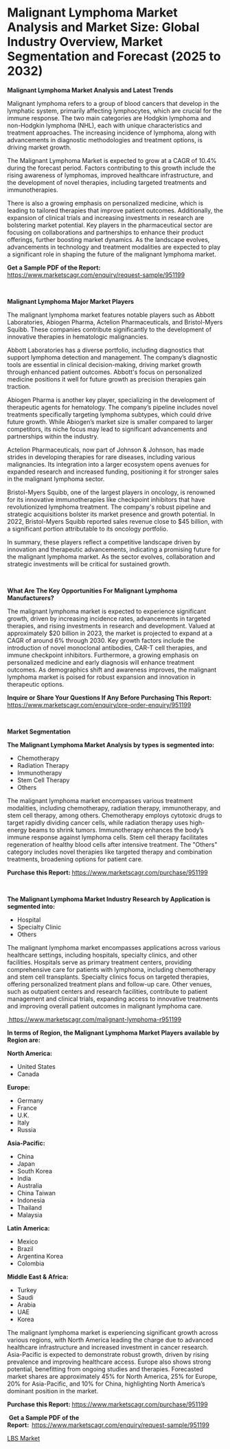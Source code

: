 <p><h1>Malignant Lymphoma Market Analysis and Market Size: Global Industry Overview, Market Segmentation and Forecast (2025 to 2032)</h1></p><p><strong>Malignant Lymphoma Market Analysis and Latest Trends</strong></p>
<p><p>Malignant lymphoma refers to a group of blood cancers that develop in the lymphatic system, primarily affecting lymphocytes, which are crucial for the immune response. The two main categories are Hodgkin lymphoma and non-Hodgkin lymphoma (NHL), each with unique characteristics and treatment approaches. The increasing incidence of lymphoma, along with advancements in diagnostic methodologies and treatment options, is driving market growth. </p><p>The Malignant Lymphoma Market is expected to grow at a CAGR of 10.4% during the forecast period. Factors contributing to this growth include the rising awareness of lymphomas, improved healthcare infrastructure, and the development of novel therapies, including targeted treatments and immunotherapies. </p><p>There is also a growing emphasis on personalized medicine, which is leading to tailored therapies that improve patient outcomes. Additionally, the expansion of clinical trials and increasing investments in research are bolstering market potential. Key players in the pharmaceutical sector are focusing on collaborations and partnerships to enhance their product offerings, further boosting market dynamics. As the landscape evolves, advancements in technology and treatment modalities are expected to play a significant role in shaping the future of the malignant lymphoma market.</p></p>
<p><strong>Get a Sample PDF of the Report:&nbsp;</strong> <a href="https://www.marketscagr.com/enquiry/request-sample/951199?utm_campaign=2271&utm_medium=2&utm_source=Github&utm_content=ia&utm_term=06032025&utm_id=malignant-lymphoma">https://www.marketscagr.com/enquiry/request-sample/951199</a></p>
<p>&nbsp;</p>
<p><strong>Malignant Lymphoma Major Market Players</strong></p>
<p><p>The malignant lymphoma market features notable players such as Abbott Laboratories, Abiogen Pharma, Actelion Pharmaceuticals, and Bristol-Myers Squibb. These companies contribute significantly to the development of innovative therapies in hematologic malignancies.</p><p>Abbott Laboratories has a diverse portfolio, including diagnostics that support lymphoma detection and management. The company’s diagnostic tools are essential in clinical decision-making, driving market growth through enhanced patient outcomes. Abbott's focus on personalized medicine positions it well for future growth as precision therapies gain traction.</p><p>Abiogen Pharma is another key player, specializing in the development of therapeutic agents for hematology. The company’s pipeline includes novel treatments specifically targeting lymphoma subtypes, which could drive future growth. While Abiogen’s market size is smaller compared to larger competitors, its niche focus may lead to significant advancements and partnerships within the industry.</p><p>Actelion Pharmaceuticals, now part of Johnson & Johnson, has made strides in developing therapies for rare diseases, including various malignancies. Its integration into a larger ecosystem opens avenues for expanded research and increased funding, positioning it for stronger sales in the malignant lymphoma sector.</p><p>Bristol-Myers Squibb, one of the largest players in oncology, is renowned for its innovative immunotherapies like checkpoint inhibitors that have revolutionized lymphoma treatment. The company's robust pipeline and strategic acquisitions bolster its market presence and growth potential. In 2022, Bristol-Myers Squibb reported sales revenue close to $45 billion, with a significant portion attributable to its oncology portfolio.</p><p>In summary, these players reflect a competitive landscape driven by innovation and therapeutic advancements, indicating a promising future for the malignant lymphoma market. As the sector evolves, collaboration and strategic investments will be critical for sustained growth.</p></p>
<p>&nbsp;</p>
<p><strong>What Are The Key Opportunities For Malignant Lymphoma Manufacturers?</strong></p>
<p><p>The malignant lymphoma market is expected to experience significant growth, driven by increasing incidence rates, advancements in targeted therapies, and rising investments in research and development. Valued at approximately $20 billion in 2023, the market is projected to expand at a CAGR of around 6% through 2030. Key growth factors include the introduction of novel monoclonal antibodies, CAR-T cell therapies, and immune checkpoint inhibitors. Furthermore, a growing emphasis on personalized medicine and early diagnosis will enhance treatment outcomes. As demographics shift and awareness improves, the malignant lymphoma market is poised for robust expansion and innovation in therapeutic options.</p></p>
<p><strong>Inquire or Share Your Questions If Any Before Purchasing This Report:</strong> <a href="https://www.marketscagr.com/enquiry/pre-order-enquiry/951199?utm_campaign=2271&utm_medium=2&utm_source=Github&utm_content=ia&utm_term=06032025&utm_id=malignant-lymphoma">https://www.marketscagr.com/enquiry/pre-order-enquiry/951199</a></p>
<p>&nbsp;</p>
<p><strong>Market Segmentation</strong></p>
<p><strong>The Malignant Lymphoma Market Analysis by types is segmented into:</strong></p>
<p><ul><li>Chemotherapy</li><li>Radiation Therapy</li><li>Immunotherapy</li><li>Stem Cell Therapy</li><li>Others</li></ul></p>
<p><p>The malignant lymphoma market encompasses various treatment modalities, including chemotherapy, radiation therapy, immunotherapy, and stem cell therapy, among others. Chemotherapy employs cytotoxic drugs to target rapidly dividing cancer cells, while radiation therapy uses high-energy beams to shrink tumors. Immunotherapy enhances the body’s immune response against lymphoma cells. Stem cell therapy facilitates regeneration of healthy blood cells after intensive treatment. The "Others" category includes novel therapies like targeted therapy and combination treatments, broadening options for patient care.</p></p>
<p><strong>Purchase this Report:&nbsp;</strong><a href="https://www.marketscagr.com/purchase/951199?utm_campaign=2271&utm_medium=2&utm_source=Github&utm_content=ia&utm_term=06032025&utm_id=malignant-lymphoma">https://www.marketscagr.com/purchase/951199</a></p>
<p>&nbsp;</p>
<p><strong>The Malignant Lymphoma Market Industry Research by Application is segmented into:</strong></p>
<p><ul><li>Hospital</li><li>Specialty Clinic</li><li>Others</li></ul></p>
<p><p>The malignant lymphoma market encompasses applications across various healthcare settings, including hospitals, specialty clinics, and other facilities. Hospitals serve as primary treatment centers, providing comprehensive care for patients with lymphoma, including chemotherapy and stem cell transplants. Specialty clinics focus on targeted therapies, offering personalized treatment plans and follow-up care. Other venues, such as outpatient centers and research facilities, contribute to patient management and clinical trials, expanding access to innovative treatments and improving overall patient outcomes in malignant lymphoma care.</p></p>
<p><a href="https://www.marketscagr.com/malignant-lymphoma-r951199?utm_campaign=2271&utm_medium=2&utm_source=Github&utm_content=ia&utm_term=06032025&utm_id=malignant-lymphoma">&nbsp;https://www.marketscagr.com/malignant-lymphoma-r951199</a></p>
<p><strong>In terms of Region, the Malignant Lymphoma Market Players available by Region are:</strong></p>
<p>
    <p> <strong> North America: </strong>
        <ul>
            <li>United States</li>
            <li>Canada</li>
        </ul>
        </p> 
    <p> <strong> Europe: </strong>
        <ul>
            <li>Germany</li>
            <li>France</li>
            <li>U.K.</li>
            <li>Italy</li>
            <li>Russia</li>
        </ul>
        </p> 
    <p> <strong> Asia-Pacific: </strong>
        <ul>
            <li>China</li>
            <li>Japan</li>
            <li>South Korea</li>
            <li>India</li>
            <li>Australia</li>
            <li>China Taiwan</li>
            <li>Indonesia</li>
            <li>Thailand</li>
            <li>Malaysia</li>
        </ul>
        </p> 
    <p> <strong> Latin America: </strong>
        <ul>
            <li>Mexico</li>
            <li>Brazil</li>
            <li>Argentina Korea</li>
            <li>Colombia</li>
        </ul>
        </p> 
    <p> <strong> Middle East & Africa: </strong>
        <ul>
            <li>Turkey</li>
            <li>Saudi</li>
            <li>Arabia</li>
            <li>UAE</li>
            <li>Korea</li>
        </ul>
    </p>
    </p>
<p><p>The malignant lymphoma market is experiencing significant growth across various regions, with North America leading the charge due to advanced healthcare infrastructure and increased investment in cancer research. Asia-Pacific is expected to demonstrate robust growth, driven by rising prevalence and improving healthcare access. Europe also shows strong potential, benefitting from ongoing studies and therapies. Forecasted market shares are approximately 45% for North America, 25% for Europe, 20% for Asia-Pacific, and 10% for China, highlighting North America’s dominant position in the market.</p></p>
<p><strong>Purchase this Report: </strong><a href="https://www.marketscagr.com/purchase/951199?utm_campaign=2271&utm_medium=2&utm_source=Github&utm_content=ia&utm_term=06032025&utm_id=malignant-lymphoma">https://www.marketscagr.com/purchase/951199</a></p>
<p>&nbsp;<strong>Get a Sample PDF of the Report:&nbsp;&nbsp;</strong><a href="https://www.marketscagr.com/enquiry/request-sample/951199?utm_campaign=2271&utm_medium=2&utm_source=Github&utm_content=ia&utm_term=06032025&utm_id=malignant-lymphoma">https://www.marketscagr.com/enquiry/request-sample/951199</a></p>
<p><strong></strong></p>
<p><p><a href="https://github.com/marlanamarvn/Market-Research-Report-List-1/blob/main/lbs-market.md?utm_campaign=2271&utm_medium=2&utm_source=Github&utm_content=ia&utm_term=06032025&utm_id=malignant-lymphoma">LBS Market</a></p></p>